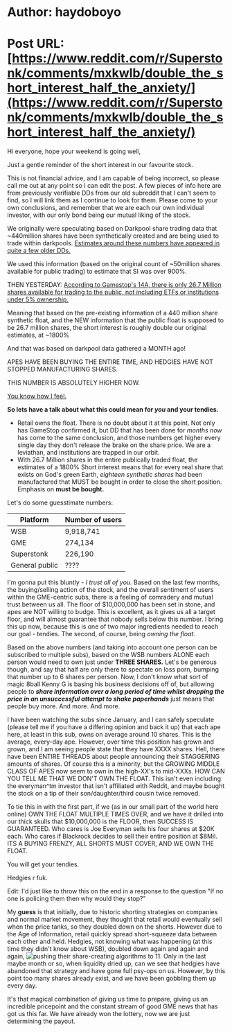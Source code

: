 # Author: haydoboyo
# Post URL: [https://www.reddit.com/r/Superstonk/comments/mxkwlb/double_the_short_interest_half_the_anxiety/](https://www.reddit.com/r/Superstonk/comments/mxkwlb/double_the_short_interest_half_the_anxiety/)


Hi everyone, hope your weekend is going well,

Just a gentle reminder of the short interest in our favourite stock.

This is not financial advice, and I am capable of being incorrect, so please call me out at any point so I can edit the post. A few pieces of info here are from previously verifiable DDs from our old subreddit that I can't seem to find, so I will link them as I continue to look for them. Please come to your own conclusions, and remember that we are each our own individual investor, with our only bond being our mutual liking of the stock.

We originally were speculating based on Darkpool share trading data that ~440million shares have been synthetically created and are being used to trade within darkpools. [Estimates around these numbers have appeared in quite a few older DDs.](https://www.reddit.com/r/GME/comments/m7x2gq/dd_i_did_the_math_there_is_literally_no_doubt/)

We used this information (based on the original count of ~50million shares available for public trading) to estimate that SI was over 900%.

THEN YESTERDAY: [According to Gamestop's 14A, there is only 26.7 Million shares available for trading to the public, not including ETFs or institutions under 5% ownership.](https://preview.redd.it/1pqbq8iuzsu61.jpg?width=354&auto=webp&s=0b76796d2033adadffdcaa149f25287e66f6e3ab)

Meaning that based on the pre-existing information of a 440 million share synthetic float, and the NEW information that the public float is supposed to be 26.7 million shares, the short interest is roughly double our original estimates, at ~1800%

And that was based on darkpool data gathered a MONTH ago!

APES HAVE BEEN BUYING THE ENTIRE TIME, AND HEDGIES HAVE NOT STOPPED MANUFACTURING SHARES.

THIS NUMBER IS ABSOLUTELY HIGHER NOW.

[You know how I feel.](https://media.tenor.com/images/c883d2b9b94e0af0ce8e03a57a5f2c0f/tenor.gif)


**So lets have a talk about what this could mean for *you* and your tendies.**

* Retail owns the float. There is no doubt about it at this point. Not only has GameStop confirmed it, but DD that has been done for *months now* has come to the same conclusion, and those numbers get higher every single day they don't release the brake on the share price. We are a leviathan, and institutions are trapped in our orbit.
*  With 26.7 Million shares in the entire publically traded float, the estimates of a 1800% Short interest means that for every real share that exists on God's green Earth, *eighteen synthetic shares* had been manufactured that MUST be bought in order to close the short position. Emphasis on **must be bought.**






Let's do some guesstimate numbers:


Platform | Number of users
---|---
WSB | 9,918,741
GME |274,134
Superstonk | 226,190
General public| ????

I'm gonna put this bluntly - *I trust all of you.* Based on the last few months, the buying/selling action of the stock, and the overall sentiment of users within the GME-centric subs, there is a feeling of comradery and mutual trust between us all. The floor of $10,000,000 has been set in stone, and apes are NOT willing to budge. This is excellent, as it gives us all a target floor, and will almost guarantee that nobody sells below this number. I bring this up now, because this is one of two major ingredients needed to reach our goal - tendies. The second, of course, being *owning the float.*

Based on the above numbers (and taking into account one person can be subscribed to multiple subs), based on the WSB numbers ALONE each person would need to own just under **THREE SHARES.** Let's be generous though, and say that half are only there to spectate on loss porn, bumping that number up to 6 shares per person. Now, I don't know what sort of magic 8ball Kenny G is basing his business decisions off of, but allowing people to ***share information over a long period of time whilst dropping the price in an unsuccessful attempt to shake paperhands*** just means that people buy more. And more. And more.

I have been watching the subs since January, and I can safely speculate (please tell me if you have a differing opinion and back it up) that each ape here, at least in this sub, owns on average around 10 shares. This is the average, every-day ape. However, over time this position has grown and grown, and I am seeing people state that they have XXXX shares. Hell, there have been ENTIRE THREADS about people announcing their STAGGERING amounts of shares. Of course this is a minority, but the GROWING MIDDLE CLASS OF APES now seem to own in the high-XX's to mid-XXXs. HOW CAN YOU TELL ME THAT WE DON'T OWN THE FLOAT. This isn't even including the everyman^tm investor that isn't affiliated with Reddit, and maybe bought the stock on a tip of their son/daughter/third cousin twice removed.

To tie this in with the first part, if we (as in our small part of the world here online) OWN THE FLOAT MULTIPLE TIMES OVER, and we have it drilled into our thick skulls that $10,000,000 is the FLOOR, then SUCCESS IS GUARANTEED. Who cares is Joe Everyman sells his four shares at $20K each. Who cares if Blackrock decides to sell their entire position at $8Mil. ITS A BUYING FRENZY, ALL SHORTS MUST COVER, AND WE OWN THE FLOAT.

You will get your tendies.

Hedgies r fuk.

Edit: I'd just like to throw this on the end in a response to the question "If no one is policing them then why would they stop?"

My **guess** is that initially, due to historic shorting strategies on companies and normal market movement, they thought that retail would eventually sell when the price tanks, so they doubled down on the shorts. However due to the Age of Information, retail quickly spread short-squeeze data between each other and held. Hedgies, not knowing what was happening (at this time they didn't know about WSB), doubled down again and again and again, ![pushing their share-creating algorithms to 11](https://lh3.googleusercontent.com/proxy/Pewyx0yeAeZx43GFIUw2XKr2dH4lsyYOWgSb_BndAFIKQZ7z0dObiwmN3WyEoAy8SejiQN80pYauNqzdwkkDQABGx-a0iFvLe0PQ5evH1zbGzJs3PzPu2J_PnPA7ar31Uzcar9giSyABj4yM9eLFkS95IHn94I8plN_5yGD6F2r4). Only in the last maybe month or so, when liquidity dried up, can we see that hedgies have abandoned that strategy and have gone full psy-ops on us. However, by this point too many shares already exist, and we have been gobbling them up every day.

It's that magical combination of giving us time to prepare, giving us an incredible pricepoint and the constant stream of good GME news that has got us this far. We have already won the lottery, now we are just determining the payout.